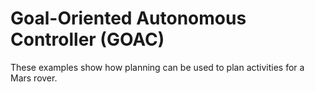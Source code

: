 # Goal-Oriented Autonomous Controller (GOAC)

These examples show how planning can be used to plan activities for a Mars rover.